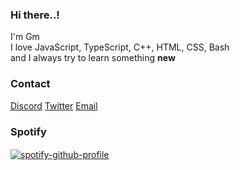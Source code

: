 
### Hi there..!

I'm Gm <br />
I love JavaScript, TypeScript, C++, HTML, CSS, Bash <br />
and I always try to learn something **new**

### Contact

[Discord](https://discord.com/users/830394727684898856) [Twitter](https://twitter.com/GmBodhi) [Email](mailto:bodhigm3@gmail.com)

### Spotify
[![spotify-github-profile](https://spotify-github-profile.vercel.app/api/view?uid=1p70tkmr9rtsc10slifx8uq7y&cover_image=true&theme=default)](https://spotify-github-profile.vercel.app/api/view?uid=1p70tkmr9rtsc10slifx8uq7y&redirect=true)
<img src="https://visitor-badge.glitch.me/badge?page_id=GmBodhi" style="visibility:hidden">
